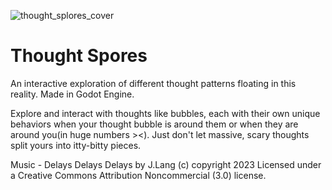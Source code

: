 ![thought_splores_cover](https://github.com/user-attachments/assets/0cf3a476-f951-4a24-84f7-d06ccd820dcc)

# Thought Spores
 An interactive exploration of different thought patterns floating in this reality.
 Made in Godot Engine.

Explore and interact with thoughts like bubbles, each with their own unique behaviors when your thought bubble is around them or when they are around you(in huge numbers ><). 
Just don't let massive, scary thoughts split yours into itty-bitty pieces.

Music - Delays Delays Delays by J.Lang (c) copyright 2023 Licensed under a Creative Commons Attribution Noncommercial  (3.0) license.
